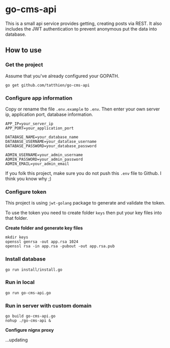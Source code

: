 # go-cms-api

This is a small api service provides getting, creating posts via REST. It also includes the JWT authentication to prevent anonymous put the data into database.

## How to use

### Get the project 

Assume that you've already configured your GOPATH.

```
go get github.com/tatthien/go-cms-api
```


### Configure app information
Copy or rename the file `.env.example` to `.env`. Then enter your own server ip, application port, database information.

```
APP_IP=your_server_ip
APP_PORT=your_application_port

DATABASE_NAME=your_database_name
DATABASE_USERNAME=your_datatase_username
DATABASE_PASSWORD=your_database_password

ADMIN_USERNAME=your_admin_username
ADMIN_PASSWORD=your_admin_password
ADMIN_EMAIL=your_admin_email
```

If you folk this project, make sure you do not push this `.env` file to Github. I think you know why ;)

### Configure token

This project is using `jwt-golang` package to generate and validate the token.

To use the token you need to create folder `keys` then put your key files into that folder.

**Create folder and generate key files**

```
mkdir keys
openssl genrsa -out app.rsa 1024
openssl rsa -in app.rsa -pubout -out app.rsa.pub
```

### Install database

```
go run install/install.go
```

### Run in local

```
go run go-cms-api.go
```

### Run in server with custom domain

```
go build go-cms-api.go
nohup ./go-cms-api &
```

**Configure nignx proxy**

...updating
